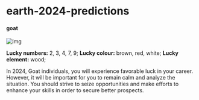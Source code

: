 # earth-2024-predictions
#### goat
![img](https://images.vexels.com/media/users/3/282635/isolated/preview/cb237fdc99ffb84d5925c2afafdb9166-chinese-new-year-goat-zodiac-sign.png)

**Lucky numbers:** 2, 3, 4, 7, 9;
**Lucky colour:** brown, red, white;
**Lucky element:** wood;

In 2024, Goat individuals, you will experience favorable luck in your career. However, it will be important for you to remain calm and analyze the situation. You should strive to seize opportunities and make efforts to enhance your skills in order to secure better prospects.
